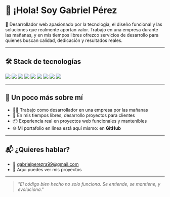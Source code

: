 # 👋 ¡Hola! Soy Gabriel Pérez

🎯 Desarrollador web apasionado por la tecnología, el diseño funcional y las soluciones que realmente aportan valor. Trabajo en una empresa durante las mañanas, y en mis tiempos libres ofrezco servicios de desarrollo para quienes buscan calidad, dedicación y resultados reales.

---

## 🛠️ Stack de tecnologías

<p>
  <img src="https://img.shields.io/badge/HTML5-E34F26?style=for-the-badge&logo=html5&logoColor=white"/>
  <img src="https://img.shields.io/badge/CSS3-1572B6?style=for-the-badge&logo=css3&logoColor=white"/>
  <img src="https://img.shields.io/badge/JavaScript-F7DF1E?style=for-the-badge&logo=javascript&logoColor=black"/>
  <img src="https://img.shields.io/badge/PHP-777BB4?style=for-the-badge&logo=php&logoColor=white"/>
  <img src="https://img.shields.io/badge/MySQL-4479A1?style=for-the-badge&logo=mysql&logoColor=white"/>
  <img src="https://img.shields.io/badge/React-61DAFB?style=for-the-badge&logo=react&logoColor=black"/>
  <img src="https://img.shields.io/badge/Node.js-339933?style=for-the-badge&logo=node.js&logoColor=white"/>
  <img src="https://img.shields.io/badge/Python-3776AB?style=for-the-badge&logo=python&logoColor=white"/>
  <img src="https://img.shields.io/badge/Git-F05032?style=for-the-badge&logo=git&logoColor=white"/>
</p>

---

## 🚀 Un poco más sobre mí

- 👨‍💻 Trabajo como desarrollador en una empresa por las mañanas
- 🌙 En mis tiempos libres, desarrollo proyectos para clientes
- 📦 Experiencia real en proyectos web funcionales y mantenibles
- 🌐 Mi portafolio en línea está aquí mismo: en **GitHub**

---

## 📬 ¿Quieres hablar?

- 📧 [gabrielperezra99@gmail.com](mailto:gabrielperezra99@gmail.com)
- 🐙 Aquí puedes ver mis proyectos

---

> *"El código bien hecho no solo funciona. Se entiende, se mantiene, y evoluciona."*
